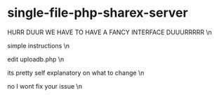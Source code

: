 # single-file-php-sharex-server
HURR DUUR WE HAVE TO HAVE A FANCY INTERFACE DUUURRRRR \n

simple instructions \n

edit uploadb.php \n

its pretty self explanatory on what to change \n

no I wont fix your issue \n
